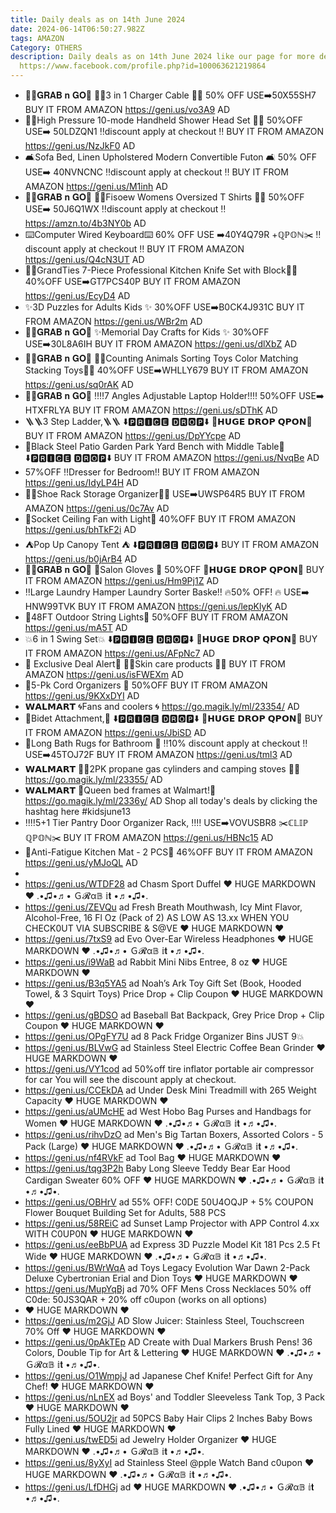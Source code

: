 ```yaml
---
title: Daily deals as on 14th June 2024
date: 2024-06-14T06:50:27.982Z
tags: AMAZON
Category: OTHERS
description: Daily deals as on 14th June 2024 like our page for more details
  https://www.facebook.com/profile.php?id=100063621219864
---
```

* 🏃‍♀️𝐆𝐑𝐀𝐁 𝐧 𝐆𝐎🏃
  🔌🔌3 in 1 Charger Cable 🔌🔌
  50% OFF
  USE➡️50X55SH7
  BUY IT FROM AMAZON
  https://geni.us/vo3A9
  AD
*  🚿🚿High Pressure 10-mode Handheld Shower Head Set 🚿🚿
  50%OFF
  USE➡️ 50LDZQN1 
  ‼️discount apply at checkout ‼️
  BUY IT FROM AMAZON
  https://geni.us/NzJkF0
  AD
*  🛋️Sofa Bed, Linen Upholstered Modern Convertible Futon 🛋️
  50% OFF
  USE➡️ 40NVNCNC 
  ‼️discount apply at checkout ‼️
  BUY IT FROM AMAZON
  https://geni.us/M1inh
  AD
* 🏃‍♀️𝐆𝐑𝐀𝐁 𝐧 𝐆𝐎🏃
  👕👕Fisoew Womens Oversized T Shirts 👕👕
  50%OFF
  USE➡️ 50J6Q1WX
  ‼️discount apply at checkout ‼️
  https://amzn.to/4b3NY0b
  AD
* ⌨️Computer Wired Keyboard⌨️
  60% OFF
  USE ➡️40Y4Q79R +ℚℙ𝕆ℕ✂️
  ‼️discount apply at checkout ‼️
  BUY IT FROM AMAZON
  https://geni.us/Q4cN3UT
  AD
* 🔪🔪GrandTies 7-Piece Professional Kitchen Knife Set with Block🔪🔪
  40%OFF
  USE➡️GT7PCS40P
  BUY IT FROM AMAZON
  https://geni.us/EcyD4
  AD
* ✨3D Puzzles for Adults Kids ✨
  30%OFF
  USE➡️B0CK4J931C
  BUY IT FROM AMAZON
  https://geni.us/WBr2m
  AD
* 🏃‍♀️𝐆𝐑𝐀𝐁 𝐧 𝐆𝐎🏃
  ✨Memorial Day Crafts for Kids ✨
  30%OFF
  USE➡️30L8A6IH
  BUY IT FROM AMAZON
  https://geni.us/dlXbZ
  AD
* 🏃‍♀️𝐆𝐑𝐀𝐁 𝐧 𝐆𝐎🏃
  🌟✨Counting Animals Sorting Toys Color Matching Stacking Toys🌟✨
  40%OFF
  USE➡️WHLLY679
  BUY IT FROM AMAZON
  https://geni.us/sq0rAK
  AD
* 🏃‍♀️𝐆𝐑𝐀𝐁 𝐧 𝐆𝐎🏃
  ‼️‼️7 Angles Adjustable Laptop 
  Holder‼️‼️
  50%OFF
  USE➡️ HTXFRLYA
  BUY IT FROM AMAZON
  https://geni.us/sDThK
  AD
* 🪜🪜3 Step Ladder,🪜🪜
  ⬇️🅿🆁🅸🅲🅴 🅳🆁🅾🅿⬇️
  💸𝗛𝗨𝗚𝗘 𝗗𝗥𝗢𝗣 𝗤𝗣𝗢𝗡💸
  BUY IT FROM AMAZON
  https://geni.us/DpYYcpe
  AD
* 🌟Black Steel Patio Garden Park Yard Bench with Middle Table🌟
  ⬇️🅿🆁🅸🅲🅴 🅳🆁🅾🅿⬇️
  BUY IT FROM AMAZON
  https://geni.us/NvqBe
  AD
* 57%OFF
  ‼️Dresser for Bedroom‼️
  BUY IT FROM AMAZON
  https://geni.us/IdyLP4H
  AD
* 👟👠Shoe Rack Storage 
  Organizer👟👠
   USE➡️UWSP64R5
  BUY IT FROM AMAZON
  https://geni.us/0c7Av
  AD
* 🎀Socket Ceiling Fan with Light🎀
  40%OFF
  BUY IT FROM AMAZON
  https://geni.us/bhTkF2i
  AD
* ⛺Pop Up Canopy Tent ⛺ 
  ⬇️🅿🆁🅸🅲🅴 🅳🆁🅾🅿⬇️
  BUY IT FROM AMAZON
  https://geni.us/b0jArB4
  AD
* 🏃‍♀️𝐆𝐑𝐀𝐁 𝐧 𝐆𝐎🏃
  🧤Salon Gloves 🧤 
  50%OFF
  💸𝗛𝗨𝗚𝗘 𝗗𝗥𝗢𝗣 𝗤𝗣𝗢𝗡💸
  BUY IT FROM AMAZON
  https://geni.us/Hm9Pj1Z
  AD
* ‼️Large Laundry Hamper Laundry Sorter Baske‼️
  🔥50% OFF! 🔥
    USE➡️  HNW99TVK
  BUY IT FROM AMAZON
  https://geni.us/lepKlyK
  AD
* 🌟48FT Outdoor String Lights🌟
  50%OFF
  BUY IT FROM AMAZON
  https://geni.us/mA5T
  AD
* 💥6 in 1 Swing Set💥
  ⬇️🅿🆁🅸🅲🅴 🅳🆁🅾🅿⬇️
  💸𝗛𝗨𝗚𝗘 𝗗𝗥𝗢𝗣 𝗤𝗣𝗢𝗡💸
  BUY IT FROM AMAZON
  https://geni.us/AFpNc7
  AD
* 💞 Exclusive Deal Alert💞
  💞💞Skin care products 💞💞
  BUY IT FROM AMAZON
  https://geni.us/isFWEXm
  AD
* 🔌5-Pk Cord Organizers 🔌
  50%OFF
  BUY IT FROM AMAZON
  https://geni.us/9KXxDYI
  AD
* 𝗪𝗔𝗟𝗠𝗔𝗥𝗧
  🌀Fans and coolers 🌀
  https://go.magik.ly/ml/23354/
  AD
* 🚽Bidet Attachment,🚽
  ⬇️🅿🆁🅸🅲🅴 🅳🆁🅾🅿⬇️
  💸𝗛𝗨𝗚𝗘 𝗗𝗥𝗢𝗣 𝗤𝗣𝗢𝗡💸
  BUY IT FROM AMAZON
  https://geni.us/JbiSD
  AD
* 🎀Long Bath Rugs for Bathroom 🎀
  ‼️10% discount apply at checkout ‼️
  USE➡️45TOJ72F
  BUY IT FROM AMAZON
  https://geni.us/tml3
  AD
* 𝗪𝗔𝗟𝗠𝗔𝗥𝗧
  🌟🌟2PK propane gas cylinders and camping stoves 🌟🌟 https://go.magik.ly/ml/23355/
  AD 
* 𝗪𝗔𝗟𝗠𝗔𝗥𝗧
  🚨Queen bed frames at Walmart!🚨
  https://go.magik.ly/ml/2336y/
  AD
  Shop all today's deals by clicking the hashtag here #kidsjune13
* ‼️‼️5+1 Tier Pantry Door Organizer Rack, ‼️‼️
  USE➡️VOVUSBR8 
  ✂️ℂ𝕃𝕀ℙ ℚℙ𝕆ℕ✂️
  BUY IT FROM AMAZON
  https://geni.us/HBNc15
  AD
* 🎀Anti-Fatigue Kitchen Mat - 2 PCS🎀
  46%OFF
  BUY IT FROM AMAZON
  https://geni.us/yMJoQL
  AD
*
* https://geni.us/WTDF28    ad
  Chasm Sport Duffel 
  ♥ HUGE MARKDOWN ♥
  .•♫•♬• Ｇ𝓡α𝔹 𝕚𝐭 •♬•♫•.
* https://geni.us/ZEVQu   ad
  Fresh Breath Mouthwash, Icy Mint Flavor, Alcohol-Free, 16 Fl Oz (Pack of 2)
  AS LOW AS 13.xx WHEN YOU CHECK0UT VIA SUBSCRIBE & S@VE 
  ♥ HUGE MARKDOWN ♥
* https://geni.us/7txS9    ad
  Evo Over-Ear Wireless Headphones
  ♥ HUGE MARKDOWN ♥
  .•♫•♬• Ｇ𝓡α𝔹 𝕚𝐭 •♬•♫•.
* https://geni.us/i9WaB   ad
  Rabbit Mini Nibs Entree, 8 oz
  ♥ HUGE MARKDOWN ♥
* https://geni.us/B3q5YA5    ad
  Noah’s Ark Toy Gift Set (Book, Hooded Towel, & 3 Squirt Toys)
  Price Drop + Clip Coupon
  ♥ HUGE MARKDOWN ♥
* https://geni.us/gBDSO    ad
  Baseball Bat Backpack, Grey
  Price Drop + Clip Coupon
  ♥ HUGE MARKDOWN ♥
* https://geni.us/OPgFY7U     ad
  8 Pack Fridge Organizer Bins JUST 9💥
* https://geni.us/BLVwG    ad
  Stainless Steel Electric Coffee Bean Grinder
  ♥ HUGE MARKDOWN ♥
* https://geni.us/VY1cod     ad 
  50%off
  tire inflator portable air compressor for car
  You will see the discount apply at checkout.
* https://geni.us/CCEkDA    ad
  Under Desk Mini Treadmill with 265 Weight Capacity
  ♥ HUGE MARKDOWN ♥
* https://geni.us/aUMcHE    ad
  West Hobo Bag Purses and Handbags for Women
  ♥ HUGE MARKDOWN ♥
  .•♫•♬• Ｇ𝓡α𝔹 𝕚𝐭 •♬•♫•.
* https://geni.us/rihvDzO    ad
  Men's Big Tartan Boxers, Assorted Colors - 5 Pack (Large)
  ♥ HUGE MARKDOWN ♥
  .•♫•♬• Ｇ𝓡α𝔹 𝕚𝐭 •♬•♫•.
* https://geni.us/nf4RVkF    ad
  Tool Bag 
  ♥ HUGE MARKDOWN ♥
* https://geni.us/tqg3P2h
  Baby Long Sleeve Teddy Bear Ear Hood Cardigan Sweater
  60% OFF 
  ♥ HUGE MARKDOWN ♥
  .•♫•♬• Ｇ𝓡α𝔹 𝕚𝐭 •♬•♫•.
* https://geni.us/OBHrV    ad
  55% OFF!
  C0DE 50U4OQJP + 5% COUPON
  Flower Bouquet Building Set for Adults, 588 PCS
* https://geni.us/58REiC  ad
  Sunset Lamp Projector with APP Control
  4.xx WITH C0UP0N
  ♥ HUGE MARKDOWN ♥
* https://geni.us/eeBbPUA     ad
  Express 3D Puzzle Model Kit 181 Pcs 2.5 Ft Wide
  ♥ HUGE MARKDOWN ♥
  .•♫•♬• Ｇ𝓡α𝔹 𝕚𝐭 •♬•♫•.
* https://geni.us/BWrWqA     ad
  Toys Legacy Evolution War Dawn 2-Pack Deluxe Cybertronian Erial and Dion Toys
  ♥ HUGE MARKDOWN ♥
* https://geni.us/MupYqBj    ad
  70% OFF Mens Cross Necklaces
  50% off C0de: 50JS3QAR + 20% off c0upon (works on all options)
* ♥ HUGE MARKDOWN ♥
* https://geni.us/m2GjJ     AD
  Slow Juicer: Stainless Steel, Touchscreen
  70% Off
  ♥ HUGE MARKDOWN ♥
* https://geni.us/0pAkTEp   AD
  Create with Dual Markers Brush Pens! 36 Colors, Double Tip for Art & Lettering
  ♥ HUGE MARKDOWN ♥
  .•♫•♬• Ｇ𝓡α𝔹 𝕚𝐭 •♬•♫•.
* https://geni.us/O1WmpjJ    ad
  Japanese Chef Knife! Perfect Gift for Any Chef! 
  ♥ HUGE MARKDOWN ♥
* https://geni.us/nLnEX           ad
  Boys' and Toddler Sleeveless Tank Top, 3 Pack
  ♥ HUGE MARKDOWN ♥
* https://geni.us/5OU2jr     ad
  50PCS Baby Hair Clips 2 Inches Baby Bows Fully Lined
  ♥ HUGE MARKDOWN ♥
* https://geni.us/twED5i    ad
  Jewelry Holder Organizer
  ♥ HUGE MARKDOWN ♥
  .•♫•♬• Ｇ𝓡α𝔹 𝕚𝐭 •♬•♫•.
* https://geni.us/8yXyI        ad
  Stainless Steel @pple Watch Band 
  c0upon
  ♥ HUGE MARKDOWN ♥
  .•♫•♬• Ｇ𝓡α𝔹 𝕚𝐭 •♬•♫•.
* https://geni.us/LfDHGj    ad
  ♥ HUGE MARKDOWN ♥
  .•♫•♬• Ｇ𝓡α𝔹 𝕚𝐭 •♬•♫•.